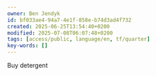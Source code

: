```yaml
---
owner: Ben Jendyk
id: bf033ae4-94a7-4e1f-858e-b74d3ad4f732
created: 2025-06-25T13:54:40+0200
modified: 2025-07-08T06:07:48+0200
tags: [access/public, language/en, tf/quarter]
key-words: []
---
```


Buy detergent